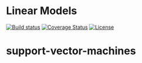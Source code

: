 # Linear Models

[![Build status](https://github.com/pharo-ai/support-vector-machines/workflows/CI/badge.svg)](https://github.com/pharo-ai/support-vector-machines/actions/workflows/test.yml)
[![Coverage Status](https://coveralls.io/repos/github/pharo-ai/support-vector-machines/badge.svg?branch=master)](https://coveralls.io/github/pharo-ai/support-vector-machines?branch=master)
[![License](https://img.shields.io/badge/license-MIT-blue.svg)](https://raw.githubusercontent.com/pharo-ai/support-vector-machines/master/LICENSE)


# support-vector-machines
